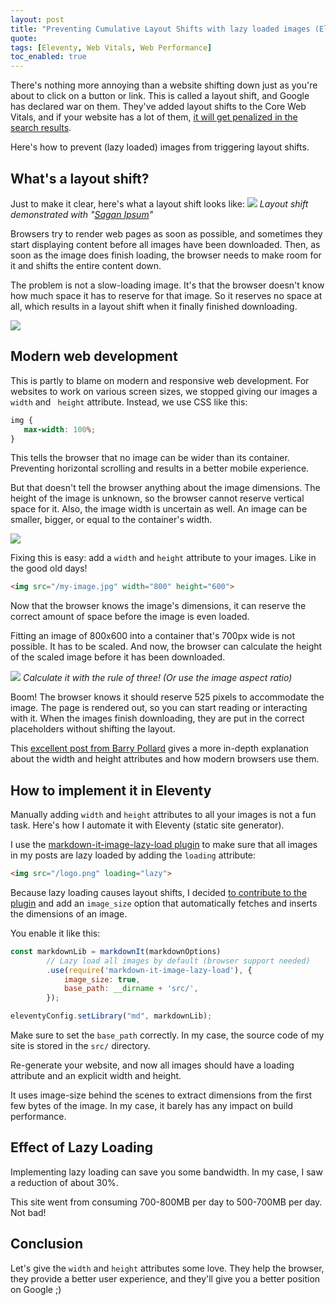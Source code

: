 ```yaml
---
layout: post
title: "Preventing Cumulative Layout Shifts with lazy loaded images (Eleventy + markdown-it)"
quote: 
tags: [Eleventy, Web Vitals, Web Performance]
toc_enabled: true
---
```


There's nothing more annoying than a website shifting down just as you're about to click on a button or link. This is called a layout shift, and Google has declared war on them. They've added layout shifts to the Core Web Vitals, and if your website has a lot of them, [it will get penalized in the search results](https://developers.google.com/search/blog/2020/11/timing-for-page-experience).

Here's how to prevent (lazy loaded) images from triggering layout shifts.

<!--more-->

## What's a layout shift?
Just to make it clear, here's what a layout shift looks like:
![](/uploads/2021-04-26-preventing-cumulative-layout-shifts-with-lazy-loaded-images/layout-shift-example.png)
*Layout shift demonstrated with "[Sagan Ipsum](http://saganipsum.com)"*

Browsers try to render web pages as soon as possible, and sometimes they start displaying content before all images have been downloaded. Then, as soon as the image does finish loading, the browser needs to make room for it and shifts the entire content down.

The problem is not a slow-loading image. It's that the browser doesn't know how much space it has to reserve for that image. So it reserves no space at all, which results in a layout shift when it finally finished downloading.

![](/uploads/2021-04-26-preventing-cumulative-layout-shifts-with-lazy-loaded-images/layout-shift-example2.png)

## Modern web development
This is partly to blame on modern and responsive web development. For websites to work on various screen sizes, we stopped giving our images a `width` and ` height` attribute. Instead, we use CSS like this:

```css
img {
   max-width: 100%;
}
```

This tells the browser that no image can be wider than its container. Preventing horizontal scrolling and results in a better mobile experience.

But that doesn't tell the browser anything about the image dimensions. The height of the image is unknown, so the browser cannot reserve vertical space for it. Also, the image width is uncertain as well. An image can be smaller, bigger, or equal to the container's width.

![](/uploads/2021-04-26-preventing-cumulative-layout-shifts-with-lazy-loaded-images/layout-shift-example3.png)

Fixing this is easy: add a `width` and `height` attribute to your images. Like in the good old days!

```html
<img src="/my-image.jpg" width="800" height="600">
```

Now that the browser knows the image's dimensions, it can reserve the correct amount of space before the image is even loaded.

Fitting an image of 800x600 into a container that's 700px wide is not possible. It has to be scaled. And now, the browser can calculate the height of the scaled image before it has been downloaded.

![](/uploads/2021-04-26-preventing-cumulative-layout-shifts-with-lazy-loaded-images/layout-shift-example4.png)
*Calculate it with the rule of three! (Or use the image aspect ratio)*

Boom! The browser knows it should reserve 525 pixels to accommodate the image. The page is rendered out, so you can start reading or interacting with it. When the images finish downloading, they are put in the correct placeholders without shifting the layout.

This [excellent post from Barry Pollard](https://www.smashingmagazine.com/2020/03/setting-height-width-images-important-again/) gives a more in-depth explanation about the width and height attributes and how modern browsers use them.


## How to implement it in Eleventy
Manually adding `width` and `height` attributes to all your images is not a fun task. Here's how I automate it with Eleventy (static site generator).

I use the [markdown-it-image-lazy-load plugin](https://github.com/ruanyf/markdown-it-image-lazy-loading) to make sure that all images in my posts are lazy loaded by adding the `loading` attribute:

```html
<img src="/logo.png" loading="lazy">
```

Because lazy loading causes layout shifts, I decided [to contribute to the plugin](https://github.com/ruanyf/markdown-it-image-lazy-loading/pull/1) and add an `image_size` option that automatically fetches and inserts the dimensions of an image.

You enable it like this:

```js
const markdownLib = markdownIt(markdownOptions)
        // Lazy load all images by default (browser support needed)
        .use(require('markdown-it-image-lazy-load'), {
            image_size: true,
            base_path: __dirname + 'src/',
        });

eleventyConfig.setLibrary("md", markdownLib);
```

Make sure to set the `base_path` correctly. In my case, the source code of my site is stored in the `src/` directory.

Re-generate your website, and now all images should have a loading attribute and an explicit width and height.

It uses image-size behind the scenes to extract dimensions from the first few bytes of the image. In my case, it barely has any impact on build performance.

## Effect of Lazy Loading
Implementing lazy loading can save you some bandwidth. In my case, I saw a reduction of about 30%.

This site went from consuming 700-800MB per day to 500-700MB per day. Not bad!

## Conclusion
Let's give the `width` and `height` attributes some love. They help the browser, they provide a better user experience, and they'll give you a better position on Google ;)
